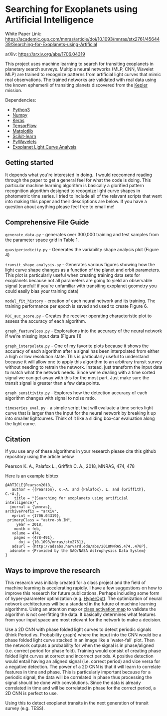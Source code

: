 # Searching for Exoplanets using Artificial Intelligence

White Paper Link: https://academic.oup.com/mnras/article/doi/10.1093/mnras/stx2761/4564439/Searching-for-Exoplanets-using-Artificial 

arXiv: https://arxiv.org/abs/1706.04319

This project uses machine learning to search for transiting exoplanets in planetary search surveys. Multiple neural networks (MLP, CNN, Wavelet MLP) are trained to recognize patterns from artificial light curves that mimic real observations. The trained networks are validated with real data using the known ephemerii of transiting planets discovered from the [Kepler](https://www.nasa.gov/mission_pages/kepler/main/index.html) mission.

Dependencies: 
  * [Python3](https://www.continuum.io/downloads)
  * [Numpy](http://www.numpy.org/)
  * [Keras](https://keras.io/)
  * [TensorFlow](https://www.tensorflow.org/)
  * [Matplotlib](https://matplotlib.org/)
  * [Scikit-learn](http://scikit-learn.org/stable/)
  * [PyWavelets](https://pywavelets.readthedocs.io/en/latest/)
  * [Exoplanet Light Curve Analysis](https://github.com/pearsonkyle/Exoplanet-Light-Curve-Analysis)

## Getting started
It depends what you're interested in doing.. I would reccomend reading through the paper to get a general feel for what the code is doing. This particular machine learning algorithm is basically a glorified pattern recognition algorithm designed to recognize light curve shapes in photometric time series. I tried to include all of the relavant scripts that went into making this paper and their descriptions are below. If you have a question about anything please feel free to email me!

## Comprehensive File Guide 
`generate_data.py` - generates over 300,000 training and test samples from the parameter space grid in Table 1.

`quasiperiodicity.py` - Generates the variability shape analysis plot (Figure 4)

`transit_shape_analysis.py` - Generates various figures showing how the light curve shape changes as a function of the planet and orbit parameters. This plot is particularly useful when creating training data sets for exoplanets because not all parameters are going to yield an observable signal (careful! if you're unfamiliar with transiting exoplanet geometry you could easily bias your training data)

`model_fit_history` - creation of each neural network and its training. The training performance per epoch is saved and used to create Figure 6. 

`ROC_auc_score.py` - Creates the receiver operating characteristic plot to assess the accuracy of each algorithm. 

`graph_featureloss.py` - Explorations into the accuracy of the neural network if we're missing input data (Figure 11)

`graph_interpolate.py` - One of my favorite plots because it shows the accuracy of each algorithm after a signal has been interpolated from either a high or low resolution state. This is particularly useful to understand because it will allow one to apply this algorithm to an arbitrary transit survey without needing to retrain the network. Instead, just transform the input data to match what the network needs. Since we're dealing with a time sorted signal we can get away with this for the most part. Just make sure the transit signal is greater than a few data points. 

`graph_sensitivity.py` - Explores how the detection accuracy of each algorithm changes with signal to noise ratio. 

`timeseries_eval.py` - a simple script that will evaluate a time series light curve that is larger than the input for the neural network by breaking it up into smaller lightcurves. Think of it like a sliding box-car evaluation along the light curve. 


## Citation
If you use any of these algorithms in your research please cite this github repository using the article below 

Pearson K. A., Palafox L., Griffith C. A., 2018, MNRAS, 474, 478

Here is an example bibtex
```
@ARTICLE{Pearson2018,
   author = {{Pearson}, K.~A. and {Palafox}, L. and {Griffith}, C.~A.},
    title = "{Searching for exoplanets using artificial intelligence}",
  journal = {\mnras},
archivePrefix = "arXiv",
   eprint = {1706.04319},
 primaryClass = "astro-ph.IM",
     year = 2018,
    month = feb,
   volume = 474,
    pages = {478-491},
      doi = {10.1093/mnras/stx2761},
   adsurl = {http://adsabs.harvard.edu/abs/2018MNRAS.474..478P},
  adsnote = {Provided by the SAO/NASA Astrophysics Data System}
}
```

## Ways to improve the research 
This research was initially created for a class project and the field of machine learning is accelerating rapidly. I have a few suggestions on how to improve this research for future publications. Perhaps including some form of hyper-parameter optimization (e.g. [HyperOpt](http://hyperopt.github.io/hyperopt/)). The optimization of neural network architectures will be a standard in the future of machine learning algorithms. Using an attention map or [class activation map](https://jacobgil.github.io/deeplearning/class-activation-maps) to validate the algorithm is not overfitting the data. It basically determines what features from your input space are most relevant for the network to make a decision. 

Use a 2D CNN with phase folded light curves to detect periodic signals (think Period vs. Probability graph) where the input into the CNN would be a phase folded light curve stacked in an image like a 'water-fall' plot. Then the network outputs a probability for when the signal is in phase/aligned (i.e. correct period for phase fold). Training would consist of creating phase folded light curves at correct and incorrect periods. A positive detection would entail having an aligned signal (i.e. correct period) and vice versa for a negative detection. The power of a 2D CNN is that it will learn to correlate features in time and phase. This is particularly important because for a periodic signal, the data will be correlated in phase thus processing the signal should be done with convolutions. Since the data is already correlated in time and will be correlated in phase for the correct period, a 2D CNN is perfect to use.

Using this to detect exoplanet transits in the next generation of transit survey (e.g. TESS). 
